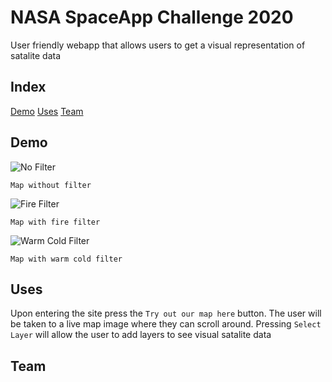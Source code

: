 # NASA SpaceApp Challenge 2020

User friendly webapp that allows users to get a visual representation of satalite data 

## Index
[Demo](#demo)
[Uses](#uses)
[Team](#team)

## Demo
![No Filter](nasa-spaceapp\docs\imgs\noFilter.PNG)
```
Map without filter
```
![Fire Filter](nasa-spaceapp\docs\imgs\fire.PNG)
```
Map with fire filter
```
![Warm Cold Filter](nasa-spaceapp\docs\imgs\warmCold.PNG)
```
Map with warm cold filter
```
## Uses 
Upon entering the site press the `Try out our map here` button.
The user will be taken to a live map image where they can scroll around.
Pressing `Select Layer` will allow the user to add layers to see visual 
satalite data

## Team
